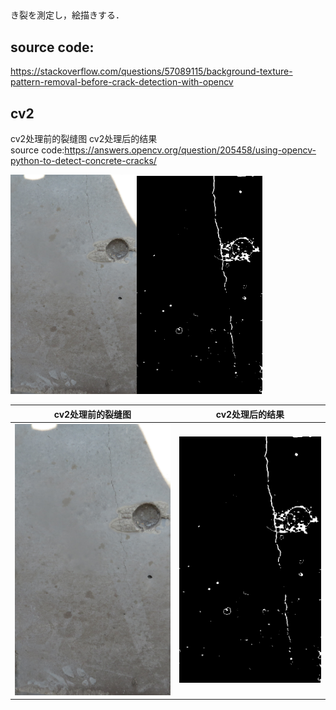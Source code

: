 ##
き裂を測定し，絵描きする．


## source code:
https://stackoverflow.com/questions/57089115/background-texture-pattern-removal-before-crack-detection-with-opencv

## cv2
cv2处理前的裂缝图
cv2处理后的结果  
source code:https://answers.opencv.org/question/205458/using-opencv-python-to-detect-concrete-cracks/

<p float="center">
  <img src="fig/rr2.png"width="40%"/><img src="fig/result.png" width="40%"/>
</p>

cv2处理前的裂缝图           |  cv2处理后的结果 
:-------------------------:|:-------------------------:
![](fig/rr2.png)  |  ![](fig/result.png)
